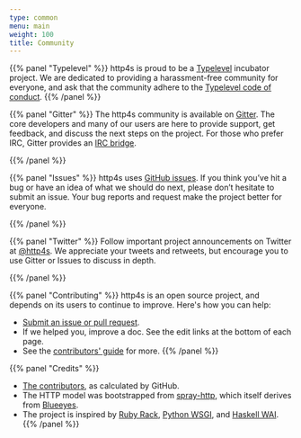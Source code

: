 ```yaml
---
type: common
menu: main
weight: 100
title: Community
---
```


{{% panel "Typelevel" %}}
http4s is proud to be a [Typelevel](http://typelevel.org/) incubator
project.  We are dedicated to providing a harassment-free community
for everyone, and ask that the community adhere to
the [Typelevel code of conduct](http://typelevel.org/conduct.html).
{{% /panel %}}

{{% panel "Gitter" %}}
The http4s community is available on [Gitter].  The core developers
and many of our users are here to provide support, get feedback, and
discuss the next steps on the project. For those who prefer IRC,
Gitter provides an [IRC bridge].

[Gitter]: https://gitter.im/http4s/http4s
[IRC bridge]: https://irc.gitter.im/
{{% /panel %}}

{{% panel "Issues" %}}
http4s uses [GitHub issues]. If you think you’ve hit a bug or have an
idea of what we should do next, please don’t hesitate to submit an
issue. Your bug reports and request make the project better for
everyone.

[GitHub issues]: https://github.com/http4s/http4s/issues
{{% /panel %}}

{{% panel "Twitter" %}}
Follow important project announcements on Twitter at [@http4s]. We
appreciate your tweets and retweets, but encourage you to use Gitter
or Issues to discuss in depth.

[@http4s]: https://twitter.com/http4s
{{% /panel %}}

{{% panel "Contributing" %}}
http4s is an open source project, and depends on its users to continue
to improve.  Here's how you can help:

* [Submit an issue or pull request](http://github.com/http4s/http4s/issues/new).
* If we helped you, improve a doc. See the edit links at the bottom of each page.
* See the [contributors' guide](http://github.com/http4s/http4s/CONTRIBUTING.md)
  for more.
{{% /panel %}}

{{% panel "Credits" %}}
* [The contributors](https://github.com/http4s/http4s/graphs/contributors),
  as calculated by GitHub.
* The HTTP model was bootstrapped from
  [spray-http](http://spray.io/documentation/1.2.1/spray-http/), which
  itself derives from [Blueeyes](https://github.com/jdegoes/blueeyes).
* The project is inspired by [Ruby Rack](http://rack.github.io/),
  [Python WSGI](https://www.python.org/dev/peps/pep-0333/), and
  [Haskell WAI](http://www.yesodweb.com/book/web-application-interface).
{{% /panel %}}

